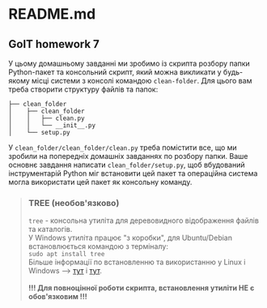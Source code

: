 # README.md
## GoIT homework 7

У цьому домашньому завданні ми зробимо із скрипта розбору папки Python-пакет та консольний скрипт, який можна викликати у будь-якому місці системи з консолі командою `clean-folder`. Для цього вам треба створити структуру файлів та папок:

```
├── clean_folder
│    ├── clean_folder
│    │   ├── clean.py
│    │   └── __init__.py
│    └── setup.py
```
У `clean_folder/clean_folder/clean.py` треба помістити все, що ми зробили на попередніх домашніх завданнях по розбору папки. Ваше основнє завдання написати `clean_folder/setup.py`, щоб вбудований інструментарій Python міг встановити цей пакет та операційна система могла використати цей пакет як консольну команду.<br>

> ### TREE (необов'язково)<br>
> `tree` - консольна утиліта для деревовидного відображення файлів та каталогів.<br>
> У Windows утиліта працює "з коробки", для Ubuntu/Debian встановлюється командою з терміналу:<br>
> `sudo apt install tree`<br>
> Більше інформації по встановленню та використанню у Linux i Windows --> [тут](https://www.tecmint.com/linux-tree-command-examples/) і [тут](https://learn.microsoft.com/en-us/windows-server/administration/windows-commands/tree).<br>
> <br>
> __!!! Для повноцінної роботи скрипта, встановлення утиліти НЕ є обов'язковим !!!__
